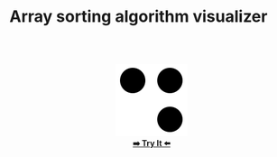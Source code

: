 # Array sorting algorithm visualizer

<br> <br>
<p align="center">
  <a target="_blank" href="https://vladagurets.github.io/sort-visualizer">
	  <img src="https://raw.githubusercontent.com/vladagurets/game-of-life/60d2b7004bbdaa5e83b0960536bf14a2647ac9f5/public/favicon.png?raw=true" />
  	  <br>
  	  <b>➡️ Try It ⬅️</b>
  </a>
</p>
<br> <br>
